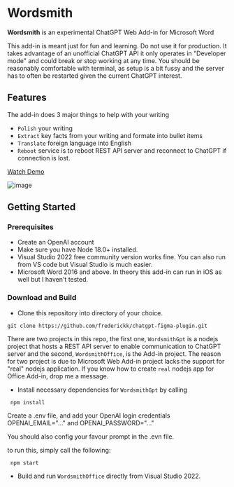 # Wordsmith
<b>Wordsmith</b> is an experimental ChatGPT Web Add-in for Microsoft Word 

This add-in is meant just for fun and learning. Do not use it for production. It takes advantage of an unofficial ChatGPT API it only operates in "Developer mode" and could break or stop working at any time. You should be reasonably comfortable with terminal, as setup is a bit fussy and the server has to often be restarted given the current ChatGPT interest.

## Features
The add-in does 3 major things to help with your writing

* `Polish` your writing
* `Extract` key facts from your writing and formate into bullet items
* `Translate` foreign language into English
*  `Reboot` service is to reboot REST API server and reconnect to ChatGPT if connection is lost.

[Watch Demo](https://youtu.be/mExg3o3p_fQ)

![image](https://user-images.githubusercontent.com/88595845/210734401-409f3387-7f03-42b5-ae94-288027c4ee76.png)

## Getting Started
### Prerequisites

* Create an OpenAI account
* Make sure you have Node 18.0+ installed. 
* Visual Studio 2022 free community version works fine. You can also run from VS code but Visual Studio is much easier.
* Microsoft Word 2016 and above. In theory this add-in can run in iOS as well but I haven't tested.

### Download and Build

* Clone this repository into directory of your choice. 
```git 
git clone https://github.com/frederickk/chatgpt-figma-plugin.git
```
There are two projects in this repo, the first one, `WordsmithGpt` is a nodejs project that hosts a REST API server to enable communication to ChatGPT server and the second, `WordsmithOffice`, is the Add-in project. The reason for two project is due to Microsoft Web Add-in project lacks the support for "real" nodejs application. If you know how to create `real` nodejs app for Office Add-in, drop me a message.

* Install necessary dependencies for `WordsmithGpt` by calling
```node
 npm install
 ```

Create a .env file, and add your OpenAI login credentials OPENAI_EMAIL="..." and OPENAI_PASSWORD="..."

You should also config your favour prompt in the .evn file.

to run this, simply call the following:
```node
 npm start
 ```
* Build and run `WordsmithOffice` directly from Visual Studio 2022.


